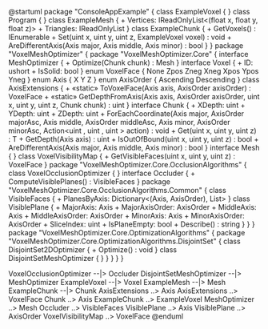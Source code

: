 @startuml
package "ConsoleAppExample" {
  class ExampleVoxel {
  }
  class Program {
  }
  class ExampleMesh {
    + Vertices: IReadOnlyList<(float x, float y, float z)>
    + Triangles: IReadOnlyList<int>
  }
  class ExampleChunk {
    + GetVoxels() : IEnumerable<ExampleVoxel>
    + Set(uint x,  uint y,  uint z,  ExampleVoxel voxel) : void
    + AreDifferentAxis(Axis major,  Axis middle,  Axis minor) : bool
  }
}
package "VoxelMeshOptimizer" {
  package "VoxelMeshOptimizer.Core" {
    interface MeshOptimizer {
      + Optimize(Chunk<Voxel> chunk) : Mesh
    }
    interface Voxel {
      + ID: ushort
      + IsSolid: bool
    }
    enum VoxelFace {
      None
      Zpos
      Zneg
      Xneg
      Xpos
      Ypos
      Yneg
    }
    enum Axis {
      X
      Y
      Z
    }
    enum AxisOrder {
      Ascending
      Descending
    }
    class AxisExtensions {
      + «static» ToVoxelFace(Axis axis,  AxisOrder axisOrder) : VoxelFace
      + «static» GetDepthFromAxis(Axis axis,  AxisOrder axisOrder,  uint x,  uint y,  uint z,  Chunk<Voxel> chunk) : uint
    }
    interface Chunk {
      + XDepth: uint
      + YDepth: uint
      + ZDepth: uint
      + ForEachCoordinate(Axis major,  AxisOrder majorAsc,  Axis middle,  AxisOrder middleAsc,  Axis minor,  AxisOrder minorAsc,  Action<uint ,  uint ,  uint > action) : void
      + Get(uint x,  uint y,  uint z) : T
      + GetDepth(Axis axis) : uint
      + IsOutOfBound(uint x,  uint y,  uint z) : bool
      + AreDifferentAxis(Axis major, Axis middle, Axis minor) : bool
    }
    interface Mesh {
    }
    class VoxelVisibilityMap {
      + GetVisibleFaces(uint x,  uint y,  uint z) : VoxelFace
    }
    package "VoxelMeshOptimizer.Core.OcclusionAlgorithms" {
      class VoxelOcclusionOptimizer {
      }
      interface Occluder {
        + ComputeVisiblePlanes() : VisibleFaces
      }
      package "VoxelMeshOptimizer.Core.OcclusionAlgorithms.Common" {
        class VisibleFaces {
          + PlanesByAxis: Dictionary<(Axis, AxisOrder), List<VisiblePlane>>
        }
        class VisiblePlane {
          + MajorAxis: Axis
          + MajorAxisOrder: AxisOrder
          + MiddleAxis: Axis
          + MiddleAxisOrder: AxisOrder
          + MinorAxis: Axis
          + MinorAxisOrder: AxisOrder
          + SliceIndex: uint
          + IsPlaneEmpty: bool
          + Describe() : string
        }
      }
    }
    package "VoxelMeshOptimizer.Core.OptimizationAlgorithms" {
      package "VoxelMeshOptimizer.Core.OptimizationAlgorithms.DisjointSet" {
        class DisjointSet2DOptimizer {
          + Optimize() : void
        }
        class DisjointSetMeshOptimizer {
        }
      }
    }
  }
}

VoxelOcclusionOptimizer --|> Occluder
DisjointSetMeshOptimizer --|> MeshOptimizer
ExampleVoxel --|> Voxel
ExampleMesh --|> Mesh
ExampleChunk --|> Chunk
AxisExtensions ..> Axis
AxisExtensions ..> VoxelFace
Chunk ..> Axis
ExampleChunk ..> ExampleVoxel
MeshOptimizer ..> Mesh
Occluder ..> VisibleFaces
VisiblePlane ..> Axis
VisiblePlane ..> AxisOrder
VoxelVisibilityMap ..> VoxelFace
@enduml